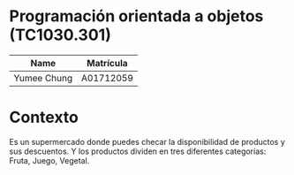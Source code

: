 # Programación orientada a objetos (TC1030.301)
| Name | Matrícula |
| :---: | :---:|
| Yumee Chung | A01712059 |

# Contexto
Es un supermercado donde puedes checar la disponibilidad de productos y sus descuentos. Y los productos dividen en tres diferentes categorías: Fruta, Juego, Vegetal.
